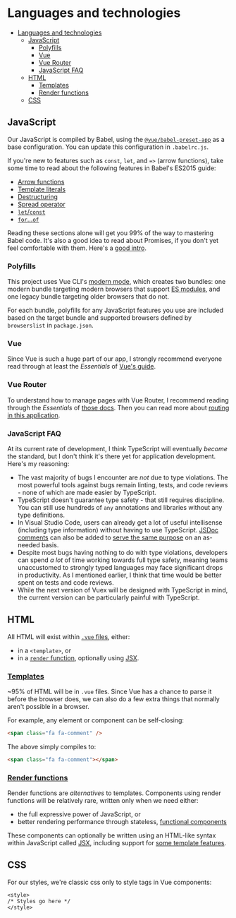# Languages and technologies

- [Languages and technologies](#languages-and-technologies)
  - [JavaScript](#javascript)
    - [Polyfills](#polyfills)
    - [Vue](#vue)
    - [Vue Router](#vue-router)
    - [JavaScript FAQ](#javascript-faq)
  - [HTML](#html)
    - [Templates](#templates)
    - [Render functions](#render-functions)
  - [CSS](#css)

## JavaScript

Our JavaScript is compiled by Babel, using the [`@vue/babel-preset-app`](https://github.com/vuejs/vue-cli/tree/dev/packages/%40vue/babel-preset-app) as a base configuration. You can update this configuration in `.babelrc.js`.

If you're new to features such as `const`, `let`, and `=>` (arrow functions), take some time to read about the following features in Babel's ES2015 guide:

- [Arrow functions](https://babeljs.io/docs/en/learn/#arrows-and-lexical-this)
- [Template literals](https://babeljs.io/docs/en/learn/#template-strings)
- [Destructuring](https://babeljs.io/docs/en/learn/#destructuring)
- [Spread operator](https://babeljs.io/docs/en/learn/#default-rest-spread)
- [`let`/`const`](https://babeljs.io/docs/en/learn/#let-const)
- [`for`...`of`](https://babeljs.io/docs/en/learn/#iterators-forof)

Reading these sections alone will get you 99% of the way to mastering Babel code. It's also a good idea to read about Promises, if you don't yet feel comfortable with them. Here's a [good intro](https://developers.google.com/web/fundamentals/getting-started/primers/promises).

### Polyfills

This project uses Vue CLI's [modern mode](https://cli.vuejs.org/guide/browser-compatibility.html#modern-mode), which creates two bundles: one modern bundle targeting modern browsers that support [ES modules](https://jakearchibald.com/2017/es-modules-in-browsers/), and one legacy bundle targeting older browsers that do not.

For each bundle, polyfills for any JavaScript features you use are included based on the target bundle and supported browsers defined by `browserslist` in `package.json`.

### Vue

Since Vue is such a huge part of our app, I strongly recommend everyone read through at least the _Essentials_ of [Vue's guide](https://vuejs.org/v2/guide/).

### Vue Router

To understand how to manage pages with Vue Router, I recommend reading through the _Essentials_ of [those docs](https://router.vuejs.org/en/essentials/getting-started.html). Then you can read more about [routing in this application](routing.md).

### JavaScript FAQ

At its current rate of development, I think TypeScript will eventually _become_ the standard, but I don't think it's there yet for application development. Here's my reasoning:

- The vast majority of bugs I encounter are _not_ due to type violations. The most powerful tools against bugs remain linting, tests, and code reviews - none of which are made easier by TypeScript.
- TypeScript doesn't guarantee type safety - that still requires discipline. You can still use hundreds of `any` annotations and libraries without any type definitions.
- In Visual Studio Code, users can already get a lot of useful intellisense (including type information) without having to use TypeScript. [JSDoc comments](https://jsdoc.app/about-getting-started.html) can also be added to [serve the same purpose](https://blog.usejournal.com/type-vue-without-typescript-b2b49210f0b) on an as-needed basis.
- Despite most bugs having nothing to do with type violations, developers can spend _a lot_ of time working towards full type safety, meaning teams unaccustomed to strongly typed languages may face significant drops in productivity. As I mentioned earlier, I think that time would be better spent on tests and code reviews.
- While the next version of Vuex will be designed with TypeScript in mind, the current version can be particularly painful with TypeScript.

## HTML

All HTML will exist within [`.vue` files](https://vuejs.org/v2/guide/single-file-components.html), either:

- in a `<template>`, or
- in a [`render` function](https://vuejs.org/v2/guide/render-function.html), optionally using [JSX](https://vuejs.org/v2/guide/render-function.html#JSX).

### [Templates](https://vuejs.org/v2/guide/syntax.html)

~95% of HTML will be in `.vue` files. Since Vue has a chance to parse it before the browser does, we can also do a few extra things that normally aren't possible in a browser.

For example, any element or component can be self-closing:

```html
<span class="fa fa-comment" />
```

The above simply compiles to:

```html
<span class="fa fa-comment"></span>
```

### [Render functions](https://vuejs.org/v2/guide/render-function.html)

Render functions are _alternatives_ to templates. Components using render functions will be relatively rare, written only when we need either:

- the full expressive power of JavaScript, or
- better rendering performance through stateless, [functional components](https://vuejs.org/v2/guide/render-function.html#Functional-Components)

These components can optionally be written using an HTML-like syntax within JavaScript called [JSX](https://vuejs.org/v2/guide/render-function.html#JSX), including support for [some template features](https://github.com/vuejs/babel-preset-vue#supports-event-modifiers).

## CSS

For our styles, we're classic css only  to style tags in Vue components:

```vue
<style>
/* Styles go here */
</style>
```
